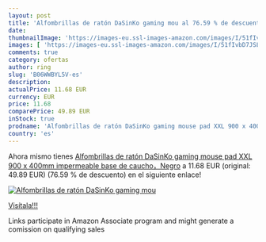 ```yaml
---
layout: post
title: 'Alfombrillas de ratón DaSinKo gaming mou al 76.59 % de descuento'
date: 
thumbnailImage: 'https://images-eu.ssl-images-amazon.com/images/I/51fIvbD7JSL._SL200_.jpg'
images: [ 'https://images-eu.ssl-images-amazon.com/images/I/51fIvbD7JSL._SL200_.jpg' ]
comments: true
category: ofertas
author: ring
slug: 'B06WWBYL5V-es'
description:
actualPrice: 11.68 EUR
currency: EUR
price: 11.68
comparePrice: 49.89 EUR
inStock: true
prodname: 'Alfombrillas de ratón DaSinKo gaming mouse pad XXL 900 x 400mm  impermeable base de caucho，Negro'
country: 'es'
---
```


Ahora mismo tienes [Alfombrillas de ratón DaSinKo gaming mouse pad XXL 900 x 400mm  impermeable base de caucho，Negro](https://www.amazon.es/dp/B06WWBYL5V/?tag=tolees-21) a 11.68 EUR (original: 49.89 EUR) (76.59 %  de descuento) en el siguiente enlace!

[![Alfombrillas de ratón DaSinKo gaming mou](https://images-eu.ssl-images-amazon.com/images/I/51fIvbD7JSL._SL200_.jpg)](https://www.amazon.es/dp/B06WWBYL5V/?tag=tolees-21)

[Visítala!!!](https://www.amazon.es/dp/B06WWBYL5V/?tag=tolees-21)

Links participate in Amazon Associate program and might generate a comission on qualifying sales
